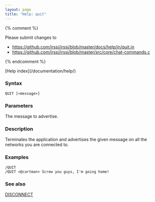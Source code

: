 ```yaml
---
layout: page
title: "Help: quit"
---
```


{% comment %}

Please submit changes to
- https://github.com/irssi/irssi/blob/master/docs/help/in/quit.in
- https://github.com/irssi/irssi/blob/master/src/core/chat-commands.c


{% endcomment %}
<nav markdown="1">
[Help index](/documentation/help/)
</nav>

### Syntax ###

<div class="highlight irssisyntax"><pre style="\-\-cmdlen:4ch"><code><span class="synB">QUIT</span> <span class="syn10">[<span class="syn09">&lt;message></span>]</span></code></pre></div>



### Parameters ###

The message to advertise.

### Description ###

Terminates the application and advertises the given message on all the
networks you are connected to.

### Examples ###

    /QUIT
    /QUIT <@cartman> Screw you guys, I'm going home!

### See also ###
[DISCONNECT](/documentation/help/disconnect/)


